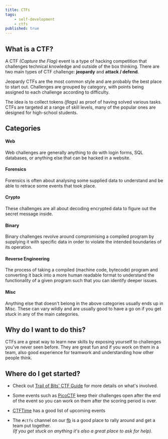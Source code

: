 ```yaml
---
title: CTFs
tags:
    - self-development
    - ctfs
published: true
---
```


## What is a CTF?

A CTF _(Capture the Flag)_ event is a type of hacking competition that challenges technical knowledge and outside of the box thinking. There are two main types of CTF challenge: **jeopardy** and **attack / defend**.

Jeopardy CTFs are the most common style and are probably the best place to start out. Challenges are grouped by category, with points being assigned to each challenge according to difficulty.

The idea is to collect tokens _(flags)_ as proof of having solved various tasks. CTFs are targeted at a range of skill levels, many of the popular ones are designed for high-school students.

## Categories

#### Web

Web challenges are generally anything to do with login forms, SQL databases, or anything else that can be hacked in a website.

#### Forensics

Forensics is often about analysing some supplied data to understand and be able to retrace some events that took place.

#### Crypto

These challenges are all about decoding encrypted data to figure out the secret message inside.

#### Binary

Binary challenges revolve around compromising a compiled program by supplying it with specific data in order to violate the intended boundaries of its operation.

#### Reverse Engineering

The process of taking a compiled (machine code, bytecode) program and converting it back into a more human readable format to understand the functionality of a given program such that you can identify deeper issues.

#### Misc

Anything else that doesn't belong in the above categories usually ends up in Misc. These can vary wildly and are usually good to have a go on if you get stuck in any of the main categories.

## Why do I want to do this?

CTFs are a great way to learn new skills by exposing yourself to challenges you've never seen before. They are great fun and if you work on them in a team, also good experience for teamwork and understanding how other people think.

## Where do I get started?

- Check out [Trail of Bits' CTF Guide](https://trailofbits.github.io/ctf/) for more details on what's involved.

- Some events such as [PicoCTF](https://picoctf.com/) keep their challenges open after the end of the event so you can work on them after the scoring period is over.

- [CTFTime](https://ctftime.org/event/list/upcoming) has a good list of upcoming events

- The `#ctfs` channel on our [fb](https://www.facebook.com/people/IU-Security/100063602197620/) is a good place to rally around and get a team put together. <br/>_(If you get stuck on anything it's also a great place to ask for help)_.